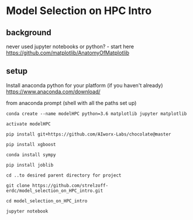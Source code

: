 # Model Selection on HPC Intro

## background
never used jupyter notebooks or python? - start here https://github.com/matplotlib/AnatomyOfMatplotlib

## setup

Install anaconda python for your platform (if you haven't already) https://www.anaconda.com/download/

from anaconda prompt (shell with all the paths set up)
```
conda create --name modelHPC python=3.6 matplotlib jupyter matplotlib

activate modelHPC

pip install git+https://github.com/AIworx-Labs/chocolate@master

pip install xgboost

conda install sympy

pip install joblib

cd ..to desired parent directory for project

git clone https://github.com/strelzoff-erdc/model_selection_on_HPC_intro.git

cd model_selection_on_HPC_intro

jupyter notebook

